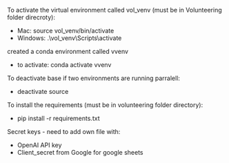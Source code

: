 To activate the virtual environment called vol_venv (must be in Volunteering folder direcroty):
- Mac: source vol_venv/bin/activate
- Windows: .\vol_venv\Scripts\activate

created a conda environment called vvenv 
- to activate: conda activate vvenv

To deactivate base if two environments are running parralell:
- deactivate source 

To install the requirements (must be in volunteering folder directory): 
- pip install -r requirements.txt

Secret keys - need to add own file with: 
-  OpenAI API key
- Client_secret from Google for google sheets
